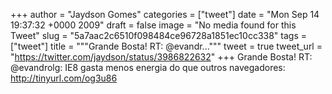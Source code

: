 
+++
author = "Jaydson Gomes"
categories = ["tweet"]
date = "Mon Sep 14 19:37:32 +0000 2009"
draft = false
image = "No media found for this Tweet"
slug = "5a7aac2c6510f098484ce96728a1851ec10cc338"
tags = ["tweet"]
title = """Grande Bosta! RT: @evandr..."""
tweet = true
tweet_url = "https://twitter.com/jaydson/status/3986822632"
+++
Grande Bosta! RT: @evandrolg: IE8 gasta menos energia do que outros navegadores: http://tinyurl.com/og3u86
